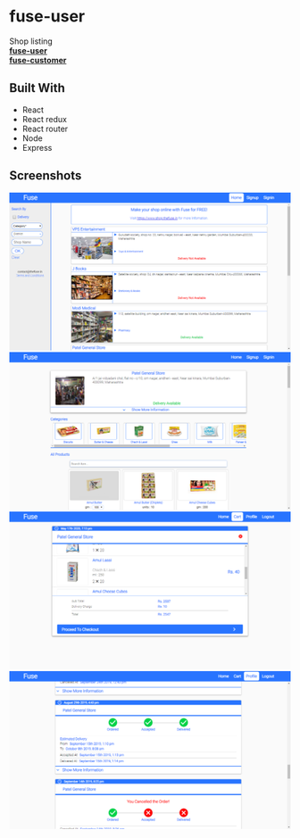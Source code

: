 # fuse-user
Shop listing
</br>
[**fuse-user**](fuse-user.web.app)
</br>
[**fuse-customer**](fuse-customer.web.app)

## Built With
  * React
  * React redux
  * React router
  * Node
  * Express

## Screenshots
<p align='center' >
 <img src='https://github.com/Akkiro45/assets/blob/master/fuse/screenshots/Screenshot1.png' alt='screenshot' />
 <img src='https://github.com/Akkiro45/assets/blob/master/fuse/screenshots/Screenshot2.png' alt='screenshot' />
 <img src='https://github.com/Akkiro45/assets/blob/master/fuse/screenshots/Screenshot7png.png' alt='screenshot' />
 <img src='https://github.com/Akkiro45/assets/blob/master/fuse/screenshots/Screenshot12.png' alt='screenshot' />
</p>
